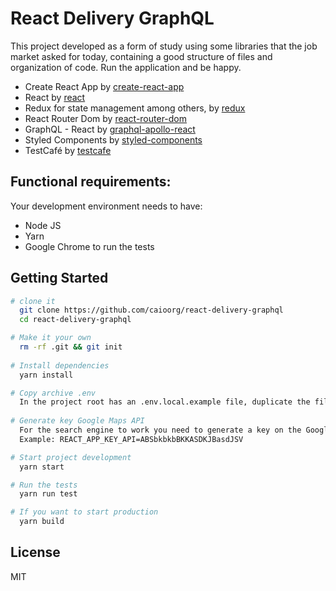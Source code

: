 React Delivery GraphQL
======================================

This project developed as a form of study using some libraries that the job market asked for today, containing a good structure of files and organization of code. Run the application and be happy.


- Create React App by [create-react-app](https://github.com/facebook/create-react-app)
- React by [react](https://babeljs.io)
- Redux for state management among others, by [redux](https://redux.js.org/)
- React Router Dom by [react-router-dom](https://reacttraining.com/react-router/web/guides/quick-start)
- GraphQL - React by [graphql-apollo-react](https://www.apollographql.com/docs/react/)
- Styled Components by [styled-components](https://www.styled-components.com/)
- TestCafé by [testcafe](https://devexpress.github.io/testcafe/documentation/test-api/)

## Functional requirements:

Your development environment needs to have:

- Node JS
- Yarn
- Google Chrome to run the tests


## Getting Started

```sh
# clone it
  git clone https://github.com/caioorg/react-delivery-graphql
  cd react-delivery-graphql

# Make it your own
  rm -rf .git && git init
  
# Install dependencies
  yarn install

# Copy archive .env
  In the project root has an .env.local.example file, duplicate the file with the following filename .env.local
  
# Generate key Google Maps API
  For the search engine to work you need to generate a key on the Google Maps API site - https://developers.google.com/maps/documentation/geocoding/start (free). After the key generation, access the .env.local file and change the key: REACT_APP_KEY_API by adding the key value generated in it.
  Example: REACT_APP_KEY_API=ABSbkbkbBKKASDKJBasdJSV

# Start project development
  yarn start

# Run the tests
  yarn run test

# If you want to start production
  yarn build

```

## License

MIT
